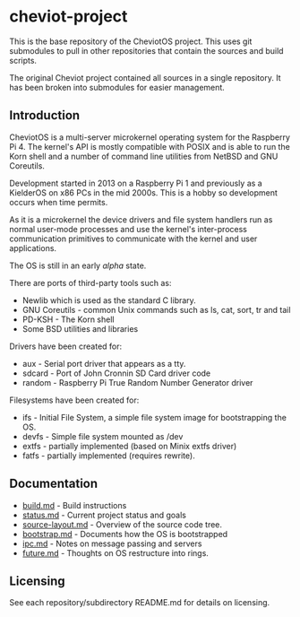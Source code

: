 # cheviot-project

This is the base repository of the CheviotOS project. This uses git submodules
to pull in other repositories that contain the sources and build scripts.

The original Cheviot project contained all sources in a single repository. It
has been broken into submodules for easier management.

## Introduction

CheviotOS is a multi-server microkernel operating system for the Raspberry Pi 4.
The kernel's API is mostly compatible with POSIX and is able to run the Korn
shell and a number of command line utilities from NetBSD and GNU Coreutils.

Development started in 2013 on a Raspberry Pi 1 and previously as a KielderOS
on x86 PCs in the mid 2000s. This is a hobby so development occurs when time
permits.

As it is a microkernel the device drivers and file system handlers run as normal
user-mode processes and use the kernel's inter-process communication primitives
to communicate with the kernel and user applications.

The OS is still in an early *alpha* state.
 
There are ports of third-party tools such as:
  * Newlib which is used as the standard C library.
  * GNU Coreutils - common Unix commands such as ls, cat, sort, tr and tail
  * PD-KSH - The Korn shell
  * Some BSD utilities and libraries

Drivers have been created for:
  * aux - Serial port driver that appears as a tty.
  * sdcard - Port of John Cronnin SD Card driver code
  * random - Raspberry Pi True Random Number Generator driver
  
Filesystems have been created for:
  * ifs - Initial File System, a simple file system image for bootstrapping the OS.
  * devfs - Simple file system mounted as /dev
  * extfs - partially implemented (based on Minix extfs driver)
  * fatfs - partially implemented (requires rewrite).


## Documentation

  * [build.md](docs/build.md) - Build instructions
  * [status.md](docs/status.md) - Current project status and goals
  * [source-layout.md](docs/source-layout.md) - Overview of the source code tree.
  * [bootstrap.md](docs/bootstrap.md) - Documents how the OS is bootstrapped
  * [ipc.md](docs/ipc.md) - Notes on message passing and servers
  * [future.md](docs/future.md) - Thoughts on OS restructure into rings.

## Licensing

See each repository/subdirectory README.md for details on licensing.


